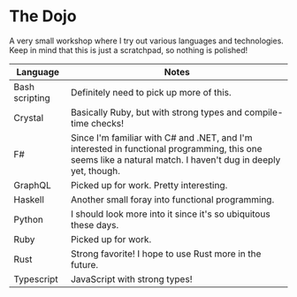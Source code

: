 # The Dojo

A very small workshop where I try out various languages and technologies. Keep in mind that this is just a scratchpad, so nothing is polished!

| Language |  Notes |
|---|---|
| Bash scripting | Definitely need to pick up more of this. |
| Crystal | Basically Ruby, but with strong types and compile-time checks! |
| F#  |  Since I'm familiar with C# and .NET, and I'm interested in functional programming, this one seems like a natural match. I haven't dug in deeply yet, though. |
| GraphQL  | Picked up for work. Pretty interesting. |
| Haskell  | Another small foray into functional programming. |
| Python  | I should look more into it since it's so ubiquitous these days. |
| Ruby  | Picked up for work. |
| Rust  | Strong favorite! I hope to use Rust more in the future. |
| Typescript  | JavaScript with strong types! |
